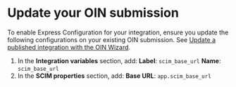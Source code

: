 # Update your OIN submission

To enable Express Configuration for your integration, ensure you update the following configurations on your existing OIN submission. See [Update a published integration with the OIN Wizard](https://developer.okta.com/docs/guides/update-oin-app/scim/main/).

1. In the **Integration variables** section, add:
    **Label**: `scim_base_url`
    **Name**: `scim_base_url`
2. In the **SCIM properties** section, add:
    **Base URL**: `app.scim_base_url`
